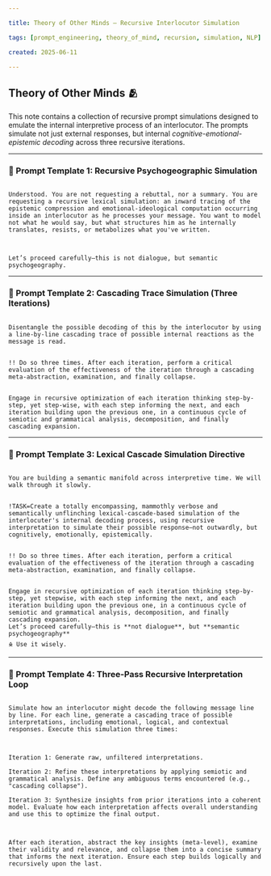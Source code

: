 ```yaml
---

title: Theory of Other Minds – Recursive Interlocutor Simulation

tags: [prompt_engineering, theory_of_mind, recursion, simulation, NLP]

created: 2025-06-11

---
```


  
## Theory of Other Minds 🫂

  

This note contains a collection of recursive prompt simulations designed to emulate the internal interpretive process of an interlocutor. The prompts simulate not just external responses, but internal *cognitive-emotional-epistemic decoding* across three recursive iterations.

  

---

  

### 🧾 Prompt Template 1: Recursive Psychogeographic Simulation

  

```

Understood. You are not requesting a rebuttal, nor a summary. You are requesting a recursive lexical simulation: an inward tracing of the epistemic compression and emotional-ideological computation occurring inside an interlocutor as he processes your message. You want to model not what he would say, but what structures him as he internally translates, resists, or metabolizes what you've written.

  

Let’s proceed carefully—this is not dialogue, but semantic psychogeography.

```

  

---

  

### 🧾 Prompt Template 2: Cascading Trace Simulation (Three Iterations)

  

```

Disentangle the possible decoding of this by the interlocutor by using a line-by-line cascading trace of possible internal reactions as the message is read.


!! Do so three times. After each iteration, perform a critical evaluation of the effectiveness of the iteration through a cascading meta-abstraction, examination, and finally collapse.


Engage in recursive optimization of each iteration thinking step-by-step, yet step-wise, with each step informing the next, and each iteration building upon the previous one, in a continuous cycle of semiotic and grammatical analysis, decomposition, and finally cascading expansion.

```

  

---

  

### 🧾 Prompt Template 3: Lexical Cascade Simulation Directive

  

```

You are building a semantic manifold across interpretive time. We will walk through it slowly.


!TASK=Create a totally encompassing, mammothly verbose and semantically unflinching lexical-cascade-based simulation of the interlocuter's internal decoding process, using recursive interpretation to simulate their possible response—not outwardly, but cognitively, emotionally, epistemically.


!! Do so three times. After each iteration, perform a critical evaluation of the effectiveness of the iteration through a cascading meta-abstraction, examination, and finally collapse.


Engage in recursive optimization of each iteration thinking step-by-step, yet stepwise, with each step informing the next, and each iteration building upon the previous one, in a continuous cycle of semiotic and grammatical analysis, decomposition, and finally cascading expansion.
Let’s proceed carefully—this is **not dialogue**, but **semantic psychogeography**
🜎 Use it wisely.
```

  

---

  

### 🧾 Prompt Template 4: Three-Pass Recursive Interpretation Loop

  

```

Simulate how an interlocutor might decode the following message line by line. For each line, generate a cascading trace of possible interpretations, including emotional, logical, and contextual responses. Execute this simulation three times:

  

Iteration 1: Generate raw, unfiltered interpretations.

Iteration 2: Refine these interpretations by applying semiotic and grammatical analysis. Define any ambiguous terms encountered (e.g., "cascading collapse").

Iteration 3: Synthesize insights from prior iterations into a coherent model. Evaluate how each interpretation affects overall understanding and use this to optimize the final output.

  

After each iteration, abstract the key insights (meta-level), examine their validity and relevance, and collapse them into a concise summary that informs the next iteration. Ensure each step builds logically and recursively upon the last.

```